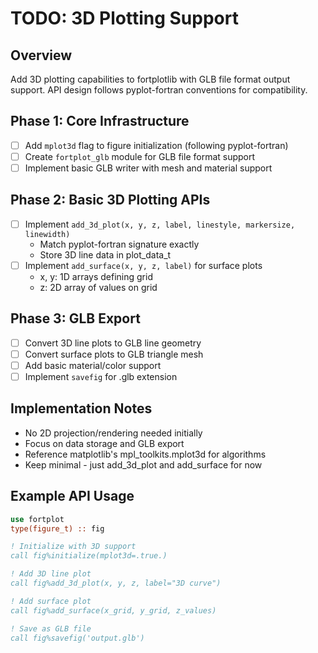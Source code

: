# TODO: 3D Plotting Support

## Overview
Add 3D plotting capabilities to fortplotlib with GLB file format output support.
API design follows pyplot-fortran conventions for compatibility.

## Phase 1: Core Infrastructure
- [ ] Add `mplot3d` flag to figure initialization (following pyplot-fortran)
- [ ] Create `fortplot_glb` module for GLB file format support
- [ ] Implement basic GLB writer with mesh and material support

## Phase 2: Basic 3D Plotting APIs
- [ ] Implement `add_3d_plot(x, y, z, label, linestyle, markersize, linewidth)` 
  - Match pyplot-fortran signature exactly
  - Store 3D line data in plot_data_t
- [ ] Implement `add_surface(x, y, z, label)` for surface plots
  - x, y: 1D arrays defining grid
  - z: 2D array of values on grid

## Phase 3: GLB Export
- [ ] Convert 3D line plots to GLB line geometry
- [ ] Convert surface plots to GLB triangle mesh
- [ ] Add basic material/color support
- [ ] Implement `savefig` for .glb extension

## Implementation Notes
- No 2D projection/rendering needed initially
- Focus on data storage and GLB export
- Reference matplotlib's mpl_toolkits.mplot3d for algorithms
- Keep minimal - just add_3d_plot and add_surface for now

## Example API Usage
```fortran
use fortplot
type(figure_t) :: fig

! Initialize with 3D support
call fig%initialize(mplot3d=.true.)

! Add 3D line plot
call fig%add_3d_plot(x, y, z, label="3D curve")

! Add surface plot
call fig%add_surface(x_grid, y_grid, z_values)

! Save as GLB file
call fig%savefig('output.glb')
```